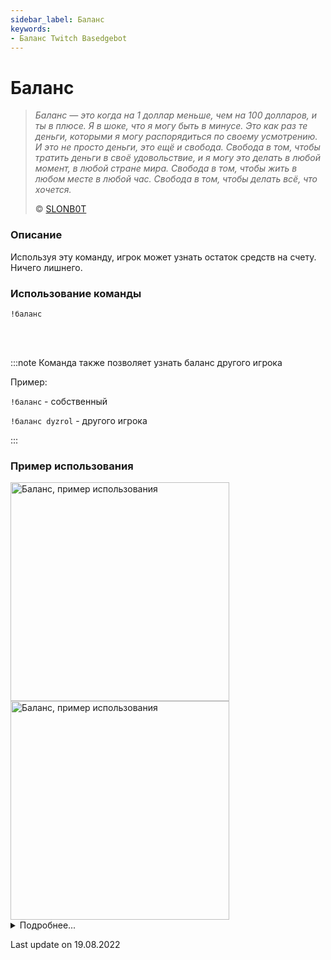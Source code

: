 ```yaml
---
sidebar_label: Баланс
keywords:
- Баланс Twitch Basedgebot
---
```


# Баланс

> *<quote>Баланс — это когда на 1 доллар меньше, чем на 100 долларов, и ты в плюсе. Я в шоке, что я могу быть в минусе. Это как раз те деньги, которыми я могу распорядиться по своему усмотрению. И это не просто деньги, это ещё и свобода. Свобода в том, чтобы тратить деньги в своё удовольствие, и я могу это делать в любой момент, в любой стране мира. Свобода в том, чтобы жить в любом месте в любой час. Свобода в том, чтобы делать всё, что хочется.</quote>*
>
> © <a class="slonbot balance" href="https://www.twitch.tv/slonb0t">SLONB0T</a>

### Описание

Используя эту команду, игрок может узнать остаток средств на счету. Ничего лишнего.

### Использование команды

<code>!баланс</code>

<br/>
<br/>

:::note
Команда также позволяет узнать баланс другого игрока

Пример:
<p><code>!баланс</code> - собственный</p>

<p><code>!баланс dyzrol</code> - другого игрока</p>
:::

### Пример использования

<img src="https://media2.giphy.com/media/RYHYB08C7QeVnK3G9b/giphy.gif?cid=790b7611f477b87a90149c168e711ac4ef3d8cab7d1f762e&rid=giphy.gif&ct=g" alt="Баланс, пример использования" width="350"/>
<img src="https://media1.giphy.com/media/ZOtzqs4ooY1PsXaG4W/giphy.gif?cid=790b7611b9c201bfed2450c5f14d121fb089d1c3ae7e10ab&rid=giphy.gif&ct=g" alt="Баланс, пример использования" width="350" id="example-right"/>

<details>
  <summary>Подробнее...</summary>
  <div>

| Global cooldown | 3 seconds⠀⠀⠀⠀⠀⠀⠀⠀⠀⠀⠀⠀ |
|:----------------|:----------------------|
| User cooldown   | 15 seconds            |
| Mod only        | No                    |
| Sub only        | No                    |
| Aliases         | !balance              |
  </div>
</details>

<p class="update">Last update on 19.08.2022</p>